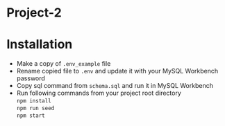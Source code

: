 # Project-2

# Installation
* Make a copy of `.env_example` file
* Rename copied file to `.env` and update it with your MySQL Workbench password
* Copy sql command from `schema.sql` and run it in MySQL Workbench 
* Run following commands from your project root directory\
``npm install``\
``npm run seed``\
``npm start``
